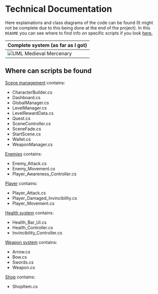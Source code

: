# Technical Documentation
Here explainations and class diagrams of the code can be found (It might not be complete due to this being done at the end of the project). In this `README` you can see where to find info on specific scripts if you look [here.](#where-can-scripts-be-found)
 
|Complete system (as far as I got)|
|-|
|![UML Medieval Mercenary](https://github.com/user-attachments/assets/93fb724a-b3bd-41dc-aacf-777ca41d1ccc)|

## Where can scripts be found
[Scene management]() contains:
- CharacterBuilder.cs
- Dashboard.cs
- GlobalManager.cs
- LevelManager.cs
- LevelRewardData.cs
- Quest.cs
- SceneController.cs
- SceneFade.cs
- StartScene.cs
- Wallet.cs
- WeaponManager.cs

[Enemies]() contains:
- Enemy_Attack.cs
- Enemy_Movement.cs
- Player_Awareness_Controller.cs

[Player]() contains:
- Player_Attack.cs
- Player_Damaged_Invincibility.cs
- Player_Movement.cs

[Health system]() contains:
- Health_Bar_UI.cs
- Health_Controller.cs
- Invincibility_Controller.cs

[Weapon system]() contains:
- Arrow.cs
- Bow.cs
- Swords.cs
- Weapon.cs

[Shop]() contains:
- ShopItem.cs
